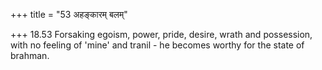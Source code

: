+++
title = "53 अहङ्कारम् बलम्"

+++
18.53 Forsaking egoism, power, pride, desire, wrath and possession, with
no feeling of 'mine' and tranil - he becomes worthy for the state of
brahman.
